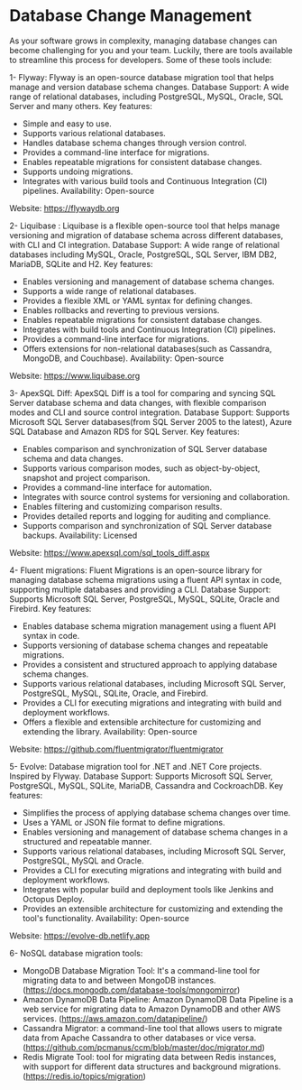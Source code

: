 # Database Change Management


As your software grows in complexity, managing database changes can become challenging for you and your team. Luckily, there are tools available to streamline this process for developers. Some of these tools include:

1- Flyway: Flyway is an open-source database migration tool that helps manage and version database schema changes.
Database Support: A wide range of relational databases, including PostgreSQL, MySQL, Oracle, SQL Server and many others. 
Key features:
  + Simple and easy to use.
  + Supports various relational databases.
  + Handles database schema changes through version control.
  + Provides a command-line interface for migrations.
  + Enables repeatable migrations for consistent database changes.
  + Supports undoing migrations.
  + Integrates with various build tools and Continuous Integration (CI) pipelines.
Availability: Open-source

Website: https://flywaydb.org

2- Liquibase : Liquibase is a flexible open-source tool that helps manage versioning and migration of database schema across different databases, with CLI and CI integration.
Database Support: A wide range of relational databases including MySQL, Oracle, PostgreSQL, SQL Server, IBM DB2, MariaDB, SQLite and H2.
Key features:
  + Enables versioning and management of database schema changes.
  + Supports a wide range of relational databases.
  + Provides a flexible XML or YAML syntax for defining changes.
  + Enables rollbacks and reverting to previous versions.
  + Enables repeatable migrations for consistent database changes.
  + Integrates with build tools and Continuous Integration (CI) pipelines.
  + Provides a command-line interface for migrations.
  + Offers extensions for non-relational databases(such as Cassandra, MongoDB, and Couchbase).
Availability: Open-source

Website: https://www.liquibase.org

3- ApexSQL Diff:  ApexSQL Diff is a tool for comparing and syncing SQL Server database schema and data changes, with flexible comparison modes and CLI and source control integration.
Database Support: Supports Microsoft SQL Server databases(from SQL Server 2005 to the latest), Azure SQL Database and Amazon RDS for SQL Server.
Key features:
  + Enables comparison and synchronization of SQL Server database schema and data changes.
  + Supports various comparison modes, such as object-by-object, snapshot and project comparison.
  + Provides a command-line interface for automation.
  + Integrates with source control systems for versioning and collaboration.
  + Enables filtering and customizing comparison results.
  + Provides detailed reports and logging for auditing and compliance.
  + Supports comparison and synchronization of SQL Server database backups.
Availability: Licensed

Website: https://www.apexsql.com/sql_tools_diff.aspx

4- Fluent migrations: Fluent Migrations is an open-source library for managing database schema migrations using a fluent API syntax in code, supporting multiple databases and providing a CLI.
Database Support: Supports Microsoft SQL Server, PostgreSQL, MySQL, SQLite, Oracle and Firebird.
Key features:
  + Enables database schema migration management using a fluent API syntax in code.
  + Supports versioning of database schema changes and repeatable migrations.
  + Provides a consistent and structured approach to applying database schema changes.
  + Supports various relational databases, including Microsoft SQL Server, PostgreSQL, MySQL, SQLite, Oracle, and Firebird.
  + Provides a CLI for executing migrations and integrating with build and deployment workflows.
  + Offers a flexible and extensible architecture for customizing and extending the library.
Availability: Open-source

Website: https://github.com/fluentmigrator/fluentmigrator

5- Evolve:  Database migration tool for .NET and .NET Core projects. Inspired by Flyway.
Database Support: Supports Microsoft SQL Server, PostgreSQL, MySQL, SQLite, MariaDB, Cassandra and CockroachDB.
Key features:
  + Simplifies the process of applying database schema changes over time.
  + Uses a YAML or JSON file format to define migrations.
  + Enables versioning and management of database schema changes in a structured and repeatable manner.
  + Supports various relational databases, including Microsoft SQL Server, PostgreSQL, MySQL and Oracle.
  + Provides a CLI for executing migrations and integrating with build and deployment workflows.
  + Integrates with popular build and deployment tools like Jenkins and Octopus Deploy.
  + Provides an extensible architecture for customizing and extending the tool's functionality.
Availability: Open-source

Website: https://evolve-db.netlify.app

6- NoSQL database migration tools:
  + MongoDB Database Migration Tool: It's a command-line tool for migrating data to and between MongoDB instances.
  (https://docs.mongodb.com/database-tools/mongomirror)
  + Amazon DynamoDB Data Pipeline: Amazon DynamoDB Data Pipeline is a web service for migrating data to Amazon DynamoDB and other AWS services.
  (https://aws.amazon.com/datapipeline/)
  + Cassandra Migrator: a command-line tool that allows users to migrate data from Apache Cassandra to other databases or vice versa.
  (https://github.com/pcmanus/ccm/blob/master/doc/migrator.md)
  + Redis Migrate Tool:  tool for migrating data between Redis instances, with support for different data structures and background migrations.
  (https://redis.io/topics/migration)
  
